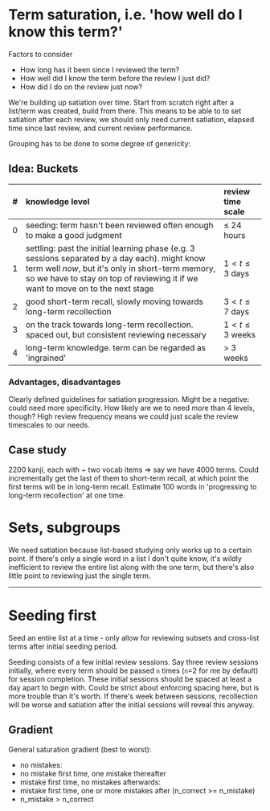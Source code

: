 
# Term saturation, i.e. 'how well do I know this term?'

Factors to consider

- How long has it been since I reviewed the term?
- How well did I know the term before the review I just did?
- How did I do on the review just now?

We're building up satiation over time. Start from scratch right after a list/term was created, build from there. This means to be able to to set satiation after each review, we should only need current satiation, elapsed time since last review, and current review performance.

Grouping has to be done to some degree of genericity:

## Idea: Buckets
| # | knowledge level | review time scale |
:--|:--|:--|
| 0 | seeding: term hasn't been reviewed often enough to make a good judgment | $\leq$ 24 hours
| 1 | settling: past the initial learning phase (e.g. 3 sessions separated by a day each). might know term well _now_, but it's only in short-term memory, so we have to stay on top of reviewing it if we want to move on to the next stage  | $1 < t \leq 3$ days
| 2 | good short-term recall, slowly moving towards long-term recollection  | $3 < t \leq 7$ days
| 3 | on the track towards long-term recollection. spaced out, but consistent reviewing necessary | $1 < t \leq 3$ weeks
| 4 | long-term knowledge. term can be regarded as 'ingrained' | $>$ 3 weeks

### Advantages, disadvantages
Clearly defined guidelines for satiation progression. Might be a negative: could need more specificity. How likely are we to need more than 4 levels, though? High review frequency means we could just scale the review timescales to our needs.

## Case study
2200 kanji, each with ~ two vocab items $\Rightarrow$ say we have 4000 terms. Could incrementally get the last of them to short-term recall, at which point the first terms will be in long-term recall. Estimate 100 words in 'progressing to long-term recollection' at one time.

# Sets, subgroups
We need satiation because list-based studying only works up to a certain point. If there's only a single word in a list I don't quite know, it's wildly inefficient to review the entire list along with the one term, but there's also little point to reviewing just the single term.

-----

# Seeding first
Seed an entire list at a time - only allow for reviewing subsets and cross-list terms after initial seeding period.

Seeding consists of a few initial review sessions. Say three review sessions initially, where every term should be passed `n` times (`n`=2 for me by default) for session completion. These initial sessions should be spaced at least a day apart to begin with. Could be strict about enforcing spacing here, but is more trouble than it's worth. If there's week between sessions, recollection will be worse and satiation after the initial sessions will reveal this anyway.

## Gradient

General saturation gradient (best to worst):
- no mistakes: 
- no mistake first time, one mistake thereafter
- mistake first time, no mistakes afterwards:
- mistake first time, one or more mistakes after (n_correct >= n_mistake)
- n_mistake > n_correct